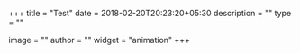 +++
title = "Test"
date = 2018-02-20T20:23:20+05:30
description = ""
type = ""

image = ""
author = ""
widget = "animation"
+++

